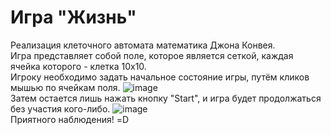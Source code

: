 # Игра "Жизнь"
Реализация клеточного автомата математика Джона Конвея.  
Игра представляет собой поле, которое является сеткой, каждая ячейка которого - клетка 10х10.  
Игроку необходимо задать начальное состояние игры, путём кликов мышью по ячейкам поля.
![image](https://user-images.githubusercontent.com/108979797/216727353-5eb10965-74d4-4866-af08-48db3fa06b05.png)  
Затем остается лишь нажать кнопку "Start", и игра будет продолжаться без участия кого-либо.
![image](https://user-images.githubusercontent.com/108979797/216727404-bf4cf56d-218e-4022-98ad-f1aab3ef7996.png)  
Приятного наблюдения! =D
